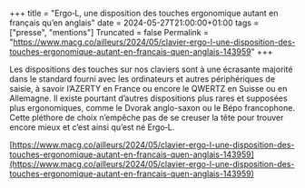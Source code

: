 +++
title = "Ergo‑L, une disposition des touches ergonomique autant en français qu’en anglais"
date = 2024-05-27T21:00:00+01:00
tags = ["presse", "mentions"]
Truncated = false
Permalink = "https://www.macg.co/ailleurs/2024/05/clavier-ergo-l-une-disposition-des-touches-ergonomique-autant-en-francais-quen-anglais-143959"
+++

Les dispositions des touches sur nos claviers sont à une écrasante majorité dans
le standard fourni avec les ordinateurs et autres périphériques de saisie, à
savoir l’AZERTY en France ou encore le QWERTZ en Suisse ou en Allemagne. Il
existe pourtant d’autres dispositions plus rares et supposées plus ergonomiques,
comme le Dvorak anglo-saxon ou le Bépo francophone. Cette pléthore de choix
n’empêche pas de se creuser la tête pour trouver encore mieux et c’est ainsi
qu’est né Ergo‑L.

[https://www.macg.co/ailleurs/2024/05/clavier-ergo-l-une-disposition-des-touches-ergonomique-autant-en-francais-quen-anglais-143959](https://www.macg.co/ailleurs/2024/05/clavier-ergo-l-une-disposition-des-touches-ergonomique-autant-en-francais-quen-anglais-143959)

<!--more-->

